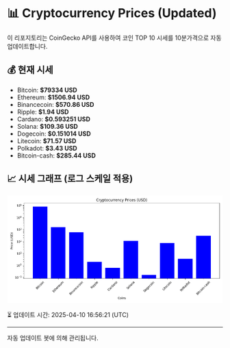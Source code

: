 
# 📊 Cryptocurrency Prices (Updated)

이 리포지토리는 CoinGecko API를 사용하여 코인 TOP 10 시세를 10분가격으로 자동 업데이트합니다.

## 💰 현재 시세
- Bitcoin: **$79334 USD**
- Ethereum: **$1506.94 USD**
- Binancecoin: **$570.86 USD**
- Ripple: **$1.94 USD**
- Cardano: **$0.593251 USD**
- Solana: **$109.36 USD**
- Dogecoin: **$0.151014 USD**
- Litecoin: **$71.57 USD**
- Polkadot: **$3.43 USD**
- Bitcoin-cash: **$285.44 USD**

## 📈 시세 그래프 (로그 스케일 적용)
![Crypto Prices](crypto_prices.png)

⏳ 업데이트 시간: 2025-04-10 16:56:21 (UTC)

---
자동 업데이트 봇에 의해 관리됩니다.
